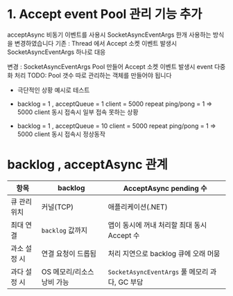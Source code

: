 # 1. Accept event  Pool 관리 기능 추가

acceptAsync 비동기 이벤트를 사용시   SocketAsyncEventArgs   한개 사용하는 방식을 변경하였습니다
기존 :  Thread 에서  Accept 소켓 이벤트 발생시   SocketAsyncEventArgs   하나로 대응

변경 :  SocketAsyncEventArgs  Pool  만들어   Accept 소켓 이벤트 발생시  event  다중화 처리
TODO:  Pool  갯수  따로 관리하는  객체를 만들어야 됩니다

- 극단적인 상황 예시로 테스트
- backlog  = 1   , acceptQueue = 1
client = 5000
repeat  ping/pong = 1
⇒  5000  client 동시 접속시  일부 접속 못하는 상황

- backlog  = 1   , acceptQueue = 10
client = 5000
repeat  ping/pong = 1
⇒ 5000 client 동시 접속시  정상동작

#  backlog ,  acceptAsync 관계
| 항목 | backlog | AcceptAsync pending 수 |
| --- | --- | --- |
| 큐 관리 위치 | 커널(TCP) | 애플리케이션(.NET) |
| 최대 연결 | `backlog` 값까지 | 앱이 동시에 꺼내 처리할 최대 동시 Accept 수 |
| 과소 설정 시 | 연결 요청이 드롭됨 | 처리 지연으로 backlog 큐에 오래 머뭄 |
| 과다 설정 시 | OS 메모리/리소스 낭비 가능 | `SocketAsyncEventArgs` 풀 메모리 과다, GC 부담 |
